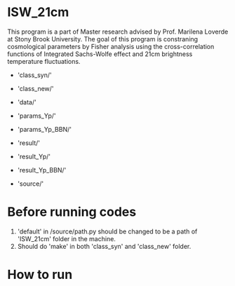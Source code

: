 # ISW_21cm
This program is a part of Master research advised by Prof. Marilena Loverde at Stony Brook University. The goal of this program is constraning cosmological parameters by Fisher analysis using the cross-correlation functions of Integrated Sachs-Wolfe effect and 21cm brightness temperature fluctuations.

* 'class_syn/'

* 'class_new/'

* 'data/'

* 'params_Yp/'

* 'params_Yp_BBN/'

* 'result/'

* 'result_Yp/'

* 'result_Yp_BBN/'

* 'source/'

# Before running codes
1. 'default' in /source/path.py should be changed to be a path of 'ISW_21cm' folder in the machine.
2. Should do 'make' in both 'class_syn' and 'class_new' folder.

# How to run
